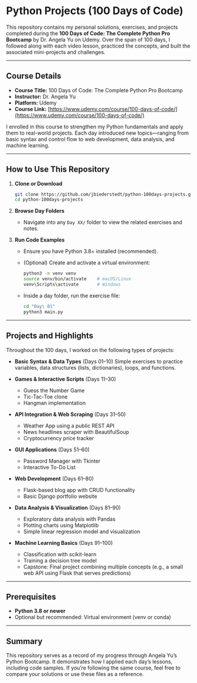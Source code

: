 # Python Projects (100 Days of Code)

This repository contains my personal solutions, exercises, and projects completed during the **100 Days of Code: The Complete Python Pro Bootcamp** by Dr. Angela Yu on Udemy. Over the span of 100 days, I followed along with each video lesson, practiced the concepts, and built the associated mini-projects and challenges.

---

## Course Details

- **Course Title:** 100 Days of Code: The Complete Python Pro Bootcamp
- **Instructor:** Dr. Angela Yu
- **Platform:** Udemy
- **Course Link:** [https://www.udemy.com/course/100-days-of-code/](https://www.udemy.com/course/100-days-of-code/)

I enrolled in this course to strengthen my Python fundamentals and apply them to real-world projects. Each day introduced new topics—ranging from basic syntax and control flow to web development, data analysis, and machine learning.

---

## How to Use This Repository

1. **Clone or Download**

   ```bash
   git clone https://github.com/jbiederstedt/python-100days-projects.git
   cd python-100days-projects
   ```

2. **Browse Day Folders**

   - Navigate into any `Day XX/` folder to view the related exercises and notes.

3. **Run Code Examples**

   - Ensure you have Python 3.8+ installed (recommended).
   - (Optional) Create and activate a virtual environment:

     ```bash
     python3 -m venv venv
     source venv/bin/activate    # macOS/Linux
     venv\Scripts\activate       # Windows
     ```

   - Inside a day folder, run the exercise file:

     ```bash
     cd "Day\ 01"
     python3 main.py
     ```

---

## Projects and Highlights

Throughout the 100 days, I worked on the following types of projects:

- **Basic Syntax & Data Types** (Days 01–10)
  Simple exercises to practice variables, data structures (lists, dictionaries), loops, and functions.

- **Games & Interactive Scripts** (Days 11–30)

  - Guess the Number Game
  - Tic-Tac-Toe clone
  - Hangman implementation

- **API Integration & Web Scraping** (Days 31–50)

  - Weather App using a public REST API
  - News headlines scraper with BeautifulSoup
  - Cryptocurrency price tracker

- **GUI Applications** (Days 51–60)

  - Password Manager with Tkinter
  - Interactive To-Do List

- **Web Development** (Days 61–80)

  - Flask-based blog app with CRUD functionality
  - Basic Django portfolio website

- **Data Analysis & Visualization** (Days 81–90)

  - Exploratory data analysis with Pandas
  - Plotting charts using Matplotlib
  - Simple linear regression model and visualization

- **Machine Learning Basics** (Days 91–100)

  - Classification with scikit-learn
  - Training a decision tree model
  - Capstone: Final project combining multiple concepts (e.g., a small web API using Flask that serves predictions)

---

## Prerequisites

- **Python 3.8 or newer**
- Optional but recommended: Virtual environment (venv or conda)

---

## Summary

This repository serves as a record of my progress through Angela Yu’s Python Bootcamp. It demonstrates how I applied each day’s lessons, including code samples. If you’re following the same course, feel free to compare your solutions or use these files as a reference.
